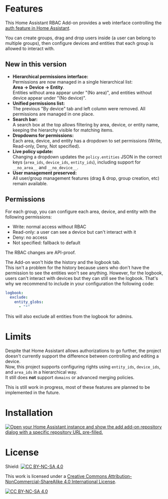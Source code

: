 # Features

This Home Assistant RBAC Add-on provides a web interface controlling the [auth feature in Home Assistant](https://developers.home-assistant.io/docs/auth_permissions/).

You can create groups, drag and drop users inside (a user can belong to multiple groups), then configure devices and entities that each group is allowed to interact with.

## New in this version

- **Hierarchical permissions interface:**  
  Permissions are now managed in a single hierarchical list:  
  **Area → Device → Entity**.  
  Entities without area appear under "(No area)", and entities without device appear under "(No device)".
- **Unified permissions list:**  
  The previous "By device" tab and left column were removed. All permissions are managed in one place.
- **Search bar:**  
  A search box at the top allows filtering by area, device, or entity name, keeping the hierarchy visible for matching items.
- **Dropdowns for permissions:**  
  Each area, device, and entity has a dropdown to set permissions (Write, Read-only, Deny, Not specified).
- **Live policy update:**  
  Changing a dropdown updates the `policy.entities` JSON in the correct keys (`area_ids`, `device_ids`, `entity_ids`), including support for `__no_area__` and `__no_device__`.
- **User management preserved:**  
  All user/group management features (drag & drop, group creation, etc) remain available.

## Permissions

For each group, you can configure each area, device, and entity with the following permissions:
- Write: normal access without RBAC
- Read-only: a user can see a device but can't interact with it
- Deny: no access
- Not specified: fallback to default

The RBAC changes are API-proof.

The Add-on won't hide the history and the logbook tab.  
This isn't a problem for the history because users who don't have the permission to see the entities won't see anything.
However, for the logbook, users can't interact with devices but they can still see the logbook. That's why we recommend to include in your configuration the following code:

```yaml
logbook:
  exclude:
    entity_globs:
      - "*"
```
This will also exclude all entities from the logbook for admins.

# Limits

Despite that Home Assistant allows authorizations to go further, the project doesn't currently support the difference between controlling and editing a device.  
Now, this project supports configuring rights using `entity_ids`, `device_ids`, and `area_ids` in a hierarchical way.  
It still does **not** support `domains` or advanced merging policies.

This is still work in progress, most of these features are planned to be implemented in the future.

# Installation

[![Open your Home Assistant instance and show the add add-on repository dialog with a specific repository URL pre-filled.](https://my.home-assistant.io/badges/supervisor_add_addon_repository.svg)](https://my.home-assistant.io/redirect/supervisor_add_addon_repository/?repository_url=https%3A%2F%2Fgithub.com%2Fvitorhasilva%2FHA_RBAC)

# License

Shield: [![CC BY-NC-SA 4.0][cc-by-nc-sa-shield]][cc-by-nc-sa]

This work is licensed under a
[Creative Commons Attribution-NonCommercial-ShareAlike 4.0 International License][cc-by-nc-sa].

[![CC BY-NC-SA 4.0][cc-by-nc-sa-image]][cc-by-nc-sa]

[cc-by-nc-sa]: http://creativecommons.org/licenses/by-nc-sa/4.0/
[cc-by-nc-sa-image]: https://licensebuttons.net/l/by-nc-sa/4.0/88x31.png
[cc-by-nc-sa-shield]: https://img.shields.io/badge/License-CC%20BY--NC--SA%204.0-lightgrey.svg